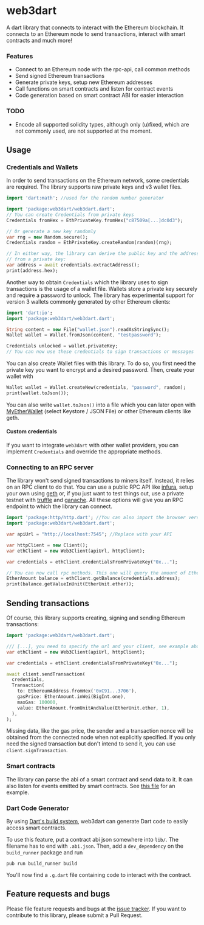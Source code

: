 # web3dart
A dart library that connects to interact with the Ethereum blockchain. It connects
to an Ethereum node to send transactions, interact with smart contracts and much
more!

### Features
- Connect to an Ethereum node with the rpc-api, call common methods
- Send signed Ethereum transactions
- Generate private keys, setup new Ethereum addresses
- Call functions on smart contracts and listen for contract events
- Code generation based on smart contract ABI for easier interaction

### TODO
- Encode all supported solidity types, although only (u)fixed,
  which are not commonly used, are not supported at the moment.

## Usage

### Credentials and Wallets
In order to send transactions on the Ethereum network, some credentials
are required. The library supports raw private keys and v3 wallet files.

```dart
import 'dart:math'; //used for the random number generator

import 'package:web3dart/web3dart.dart';
// You can create Credentials from private keys
Credentials fromHex = EthPrivateKey.fromHex("c87509a[...]dc0d3");

// Or generate a new key randomly
var rng = new Random.secure();
Credentials random = EthPrivateKey.createRandom(random)(rng);

// In either way, the library can derive the public key and the address
// from a private key:
var address = await credentials.extractAddress();
print(address.hex);
```

Another way to obtain `Credentials` which the library uses to sign 
transactions is the usage of a wallet file. Wallets store a private
key securely and require a password to unlock. The library has experimental
support for version 3 wallets commonly generated by other Ethereum clients:
```dart
import 'dart:io';
import 'package:web3dart/web3dart.dart';

String content = new File("wallet.json").readAsStringSync();
Wallet wallet = Wallet.fromJson(content, "testpassword");

Credentials unlocked = wallet.privateKey;
// You can now use these credentials to sign transactions or messages
```
You can also create Wallet files with this library. To do so, you first need
the private key you want to encrypt and a desired password. Then, create 
your wallet with
```dart
Wallet wallet = Wallet.createNew(credentials, "password", random);
print(wallet.toJson());
```
You can also write `wallet.toJson()` into a file which you can later open 
with [MyEtherWallet](https://www.myetherwallet.com/#view-wallet-info) 
(select Keystore / JSON File) or other Ethereum clients like geth.

#### Custom credentials
If you want to integrate `web3dart` with other wallet providers, you can implement
`Credentials` and override the appropriate methods.

### Connecting to an RPC server
The library won't send signed transactions to miners itself. Instead,
it relies on an RPC client to do that. You can use a public RPC API like
[infura](https://infura.io/), setup your own using [geth](https://github.com/ethereum/go-ethereum/wiki/geth)
or, if you just want to test things out, use a private testnet with
[truffle](https://www.trufflesuite.com/) and [ganache](https://www.trufflesuite.com/ganache). All these options will give you
an RPC endpoint to which the library can connect.

```dart
import 'package:http/http.dart'; //You can also import the browser version
import 'package:web3dart/web3dart.dart';

var apiUrl = "http://localhost:7545"; //Replace with your API

var httpClient = new Client();
var ethClient = new Web3Client(apiUrl, httpClient);

var credentials = ethClient.credentialsFromPrivateKey("0x...");

// You can now call rpc methods. This one will query the amount of Ether you own
EtherAmount balance = ethClient.getBalance(credentials.address);
print(balance.getValueInUnit(EtherUnit.ether));
```

## Sending transactions
Of course, this library supports creating, signing and sending Ethereum
transactions:

```dart
import 'package:web3dart/web3dart.dart';

/// [...], you need to specify the url and your client, see example above
var ethClient = new Web3Client(apiUrl, httpClient);

var credentials = ethClient.credentialsFromPrivateKey("0x...");

await client.sendTransaction(
  credentials,
  Transaction(
    to: EthereumAddress.fromHex('0xC91...3706'),
    gasPrice: EtherAmount.inWei(BigInt.one),
    maxGas: 100000,
    value: EtherAmount.fromUnitAndValue(EtherUnit.ether, 1),
  ),
);
```
Missing data, like the gas price, the sender and a transaction nonce will be
obtained from the connected node when not explicitly specified. If you only need
the signed transaction but don't intend to send it, you can use 
`client.signTransaction`.

### Smart contracts
The library can parse the abi of a smart contract and send data to it. It can also
listen for events emitted by smart contracts. See [this file](https://github.com/simolus3/web3dart/blob/development/example/contracts.dart)
for an example.

### Dart Code Generator

By using [Dart's build system](https://github.com/dart-lang/build/), web3dart can
generate Dart code to easily access smart contracts.

To use this feature, put a contract abi json somewhere into `lib/`.
The filename has to end with `.abi.json`.
Then, add a `dev_dependency` on the `build_runner` package and run

```
pub run build_runner build
```

You'll now find a `.g.dart` file containing code to interact with the contract.

## Feature requests and bugs

Please file feature requests and bugs at the [issue tracker][tracker].
If you want to contribute to this library, please submit a Pull Request.

[tracker]: https://github.com/simolus3/web3dart/issues/new
